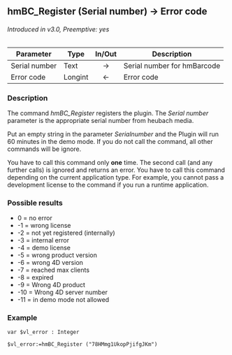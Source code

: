 ## hmBC_Register (Serial number) → Error code
###### Introduced in v3.0, Preemptive: yes

|Parameter|Type|In/Out|Description
|---|---|:---:|---
|Serial number|Text|→|Serial number for hmBarcode
|Error code|Longint|←|Error code

### Description
The command *hmBC_Register* registers the plugin. The *Serial number* parameter is the appropriate serial number from heubach media.

Put an empty string in the parameter *Serialnumber* and the Plugin will run 60 minutes in the demo mode. If you do not call the command, all other commands will be ignore.

You have to call this command only **one** time. The second call (and any further calls) is ignored and returns an error. You have to call this command depending on the current application type. For example, you cannot pass a development license to the command if you run a runtime application.

### Possible results
* 0 = no error
* -1 = wrong license
* -2 = not yet registered (internally)
* -3 = internal error
* -4 = demo license
* -5 = wrong product version
* -6 = wrong 4D version
* -7 = reached max clients
* -8 = expired
* -9 = Wrong 4D product
* -10 = Wrong 4D server number
* -11 = in demo mode not allowed

### Example

```4d
var $vl_error : Integer

$vl_error:=hmBC_Register ("78HMmg1UkopPjifgJKm")
 ```
